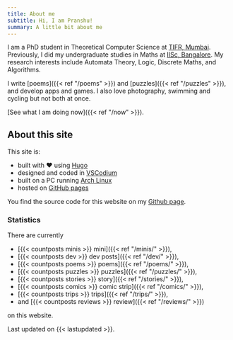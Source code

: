 ```yaml
---
title: About me
subtitle: Hi, I am Pranshu!
summary: A little bit about me
---
```


I am a PhD student in Theoretical Computer Science at [TIFR, Mumbai](https://www.tifr.res.in/). Previously, I did my undergraduate studies in Maths at [IISc, Bangalore](https://iisc.ac.in). My research interests include Automata Theory, Logic, Discrete Maths, and Algorithms.

I write [poems]({{< ref "/poems" >}}) and [puzzles]({{< ref "/puzzles" >}}), and develop apps and games. I also love photography, swimming and cycling but not both at once.

[See what I am doing now]({{< ref "/now" >}}).

## About this site

This site is:

- built with :heart: using [Hugo](https://gohugo.io)
- designed and coded in [VSCodium](https://vscodium.com/)
- built on a PC running [Arch Linux](https://archlinux.org/)
- hosted on [GitHub pages](https://pages.github.com/)

You find the source code for this website on my [Github page](https://github.com/pranshugaba/).

### Statistics

There are currently

- [{{< countposts minis >}} mini]({{< ref "/minis/" >}}),
- [{{< countposts dev >}} dev posts]({{< ref "/dev/" >}}),
- [{{< countposts poems >}} poems]({{< ref "/poems/" >}}),
- [{{< countposts puzzles >}} puzzles]({{< ref "/puzzles/" >}}),
- [{{< countposts stories >}} story]({{< ref "/stories/" >}}),
- [{{< countposts comics >}} comic strip]({{< ref "/comics/" >}}),
- [{{< countposts trips >}} trips]({{< ref "/trips/" >}}),
- and [{{< countposts reviews >}} review]({{< ref "/reviews/" >}})

on this website.

Last updated on {{< lastupdated >}}.
